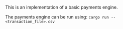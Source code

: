 This is an implementation of a basic payments engine.

The payments engine can be run using:
`cargo run -- <transaction_file>.csv`

